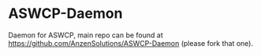 ASWCP-Daemon
============

Daemon for ASWCP, main repo can be found at https://github.com/AnzenSolutions/ASWCP-Daemon (please fork that one).
